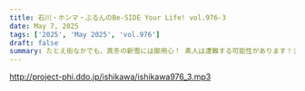 ```yaml
---
title: 石川・ホンマ・ぶるんのBe-SIDE Your Life! vol.976-3
date: May 7, 2025
tags: ['2025', 'May 2025', 'vol.976']
draft: false
summary: たとえ街なかでも、真冬の新雪には御用心！ 素人は遭難する可能性があります！シロウトだけに！！旅のエピソードや、アナタの素朴な疑問も、番組メール「 biho@be-side.jp 」でお待ちしています。
---
```


http://project-phi.ddo.jp/ishikawa/ishikawa976_3.mp3